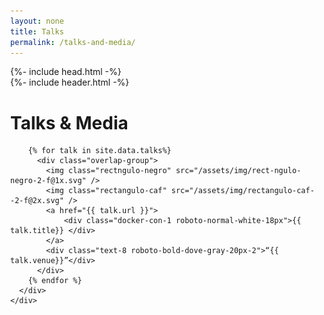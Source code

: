 ```yaml
---
layout: none 
title: Talks
permalink: /talks-and-media/
---
```

<html>
  {%- include head.html -%}
  <body style="margin: 0">
    <input type="hidden" id="anPageName" name="page" value="tslab" />
    <div class="container-center-horizontal">
      <div class="tslab screen">
        {%- include header.html -%}
        <div class="overlap-group15">
          <div class="overlap-group8">
            <div class="transparencia-titulo" id="transparencia-projects"/>    
                <h1 class="title roboto-normal-white-70px">Talks & Media</h1>
            </div>
          </div>
        </div>
        <div class="talks-and-media-2">
        
        {% for talk in site.data.talks%} 
          <div class="overlap-group">
            <img class="rectngulo-negro" src="/assets/img/rect-ngulo-negro-2-f@1x.svg" />
            <img class="rectangulo-caf" src="/assets/img/rectangulo-caf--2-f@2x.svg" />
            <a href="{{ talk.url }}">
                <div class="docker-con-1 roboto-normal-white-18px">{{ talk.title}} </div>  
            </a>
            <div class="text-8 roboto-bold-dove-gray-20px-2">“{{ talk.venue}}”</div>
          </div>
        {% endfor %}
      </div>
    </div>
  </body>
</html>
